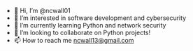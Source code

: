- 👋 Hi, I’m @ncwall01
- 👀 I’m interested in software development and cybersecurity 
- 🌱 I’m currently learning Python and network security
- 💞️ I’m looking to collaborate on Python projects!
- 📫 How to reach me ncwall13@gmail.com

<!---
ncwall01/ncwall01 is a ✨ special ✨ repository because its `README.md` (this file) appears on your GitHub profile.
You can click the Preview link to take a look at your changes.
--->
